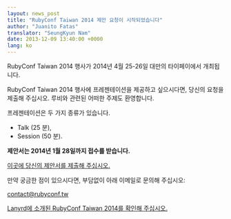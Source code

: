 ```yaml
---
layout: news_post
title: "RubyConf Taiwan 2014 제안 요청이 시작되었습니다"
author: "Juanito Fatas"
translator: "SeungKyun Nam"
date: 2013-12-09 13:40:00 +0000
lang: ko
---
```


RubyConf Taiwan 2014 행사가 2014년 4월 25-26일 대만의 타이페이에서 개최됩니다.

RubyConf Taiwan 2014 행사에 프레젠테이션을 제공하고 싶으시다면,
당신의 요청을 제출해 주십시오. 루비와 관련된 어떠한 주제도 환영합니다.

프레젠테이션은 두 가지 종류가 있습니다.

* Talk (25 분),
* Session (50 분).

**제안서는 2014년 1월 28일까지 접수를 받습니다.**

[이곳에 당신의 제안서를 제출해 주십시오.][submit-proposal]

만약 궁금한 점이 있으시다면, 부담없이 아래 이메일로 문의해 주십시오:

contact@rubyconf.tw

[Lanyrd에 소개된 RubyConf Taiwan 2014를 확인해 주십시오.][rubyconf-tw-2014-lanyrd]

[rubyconf-tw-2014-lanyrd]: http://lanyrd.com/2014/rubyconftw/
[submit-proposal]: https://kktix.com/events/rubyconftw2014-cfp?locale=en
